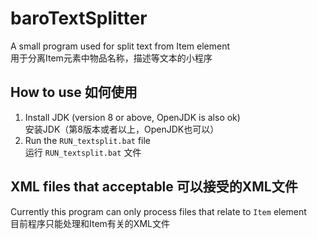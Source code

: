 # baroTextSplitter
A small program used for split text from Item element  
用于分离Item元素中物品名称，描述等文本的小程序  
## How to use 如何使用  
1. Install JDK (version 8 or above, OpenJDK is also ok)  
   安装JDK（第8版本或者以上，OpenJDK也可以）  
2. Run the `RUN_textsplit.bat` file  
   运行 `RUN_textsplit.bat` 文件  
## XML files that acceptable 可以接受的XML文件  
Currently this program can only process files that relate to `Item` element  
目前程序只能处理和Item有关的XML文件
